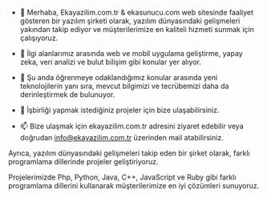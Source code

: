 - 👋 Merhaba, Ekayazilim.com.tr & ekasunucu.com web sitesinde faaliyet gösteren bir yazılım şirketi olarak, yazılım dünyasındaki gelişmeleri yakından takip ediyor ve müşterilerimize en kaliteli hizmeti sunmak için çalışıyoruz.

- 👀 İlgi alanlarımız arasında web ve mobil uygulama geliştirme, yapay zeka, veri analizi ve bulut bilişim gibi konular yer alıyor.

- 🌱 Şu anda öğrenmeye odaklandığımız konular arasında yeni teknolojilerin yanı sıra, mevcut bilgimizi ve tecrübemizi daha da derinleştirmek de bulunuyor.

- 💞️ İşbirliği yapmak istediğiniz projeler için bize ulaşabilirsiniz.

- 📫 Bize ulaşmak için ekayazilim.com.tr adresini ziyaret edebilir veya doğrudan info@ekayazilim.com.tr üzerinden mail atabilirsiniz.

<!---
ekayazilim/ekayazilim, bu dosyasıyla birlikte ✨ özel ✨ bir depo olarak görüntülenir çünkü GitHub profilinizdeki README.md dosyası olarak kullanılır. Yaptığınız değişiklikleri önizlemek için Preview bağlantısını tıklayabilirsiniz.
--->

Ayrıca, yazılım dünyasındaki gelişmeleri takip eden bir şirket olarak, farklı programlama dillerinde projeler geliştiriyoruz.

Projelerimizde Php, Python, Java, C++, JavaScript ve Ruby gibi farklı programlama dillerini kullanarak müşterilerimize en iyi çözümleri sunuyoruz.
